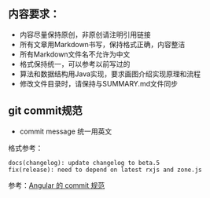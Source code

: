 ## 内容要求：

- 内容尽量保持原创，非原创请注明引用链接
- 所有文章用Markdown书写，保持格式正确，内容整洁
- 所有Markdown文件名不允许为中文
- 格式保持统一，可以参考以前写过的
- 算法和数据结构用Java实现，要求画图介绍实现原理和流程
- 修改文件目录时，请保持与SUMMARY.md文件同步

## git commit规范

- commit message 统一用英文

格式参考：
```
docs(changelog): update changelog to beta.5
fix(release): need to depend on latest rxjs and zone.js
```

参考：[Angular 的 commit 规范](https://github.com/angular/angular/blob/master/CONTRIBUTING.md#-commit-message-guidelines)
